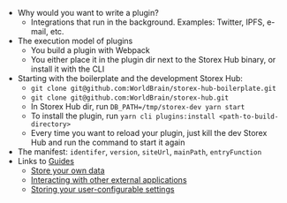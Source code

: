 - Why would you want to write a plugin?
  - Integrations that run in the background. Examples: Twitter, IPFS, e-mail, etc.
- The execution model of plugins
  - You build a plugin with Webpack
  - You either place it in the plugin dir next to the Storex Hub binary, or install it with the CLI
- Starting with the boilerplate and the development Storex Hub:
  - `git clone git@github.com:WorldBrain/storex-hub-boilerplate.git`
  - `git clone git@github.com:WorldBrain/storex-hub.git`
  - In Storex Hub dir, run `DB_PATH=/tmp/storex-dev yarn start`
  - To install the plugin, run `yarn cli plugins:install <path-to-build-directory>`
  - Every time you want to reload your plugin, just kill the dev Storex Hub and run the command to start it again
- The manifest: `identifer`, `version`, `siteUrl`, `mainPath`, `entryFunction`
- Links to [Guides](/storex-hub/guides/)
  - [Store your own data](/storex-hub/guides/storing-data/)
  - [Interacting with other external applications](/storex-hub/guides/remote-apps/)
  - [Storing your user-configurable settings](/storex-hub/guides/settings/)
